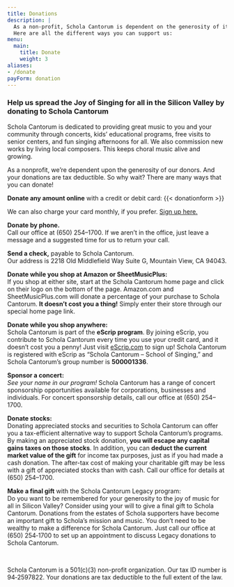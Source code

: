 ```yaml
---
title: Donations
description: |
  As a non-profit, Schola Cantorum is dependent on the generosity of its donors.
  Here are all the different ways you can support us:
menu:
  main:
    title: Donate
    weight: 3
aliases:
- /donate
payForm: donation
---
```


### Help us spread the Joy of Singing for all in the Silicon Valley by donating to Schola Cantorum

Schola Cantorum is dedicated to providing great music to you and your community
through concerts, kids’ educational programs, free visits to senior centers, and
fun singing afternoons for all.  We also commission new works by living local
composers.  This keeps choral music alive and growing.

As a nonprofit, we’re dependent upon the generosity of our donors.  And your
donations are tax deductible.  So why wait?  There are many ways that you can
donate!

**Donate any amount online** with a credit or debit card:
{{< donationform >}}

We can also charge your card monthly, if you prefer.
[Sign up here.](/donations-monthly)

**Donate by phone.**  
Call our office at (650) 254–1700.  If we aren’t in the office, just leave a
message and a suggested time for us to return your call.

**Send a check,** payable to Schola Cantorum.  
Our address is 2218 Old Middlefield Way Suite G, Mountain View, CA 94043.

**Donate while you shop at Amazon or SheetMusicPlus:**  
If you shop at either site, start at the Schola Cantorum home page and click on
their logo on the bottom of the page.  Amazon.com and SheetMusicPlus.com will
donate a percentage of your purchase to Schola Cantorum.  **It doesn’t cost you
a thing!**  Simply enter their store through our special home page link.

**Donate while you shop anywhere:**  
Schola Cantorum is part of the **eScrip program**.  By joining eScrip, you
contribute to Schola Cantorum every time you use your credit card, and it
doesn’t cost you a penny!  Just visit [eScrip.com](http://www.escrip.com/) to
sign up!  Schola Cantorum is registered with eScrip as “Schola Cantorum – School
of Singing,” and Schola Cantorum’s group number is **500001336**.

**Sponsor a concert:**  
*See your name in our program!*  Schola Cantorum has a range of concert
sponsorship opportunities available for corporations, businesses and
individuals.  For concert sponsorship details, call our office at (650)
254–1700.

**Donate stocks:**  
Donating appreciated stocks and securities to Schola Cantorum can offer you a
tax-efficient alternative way to support Schola Cantorum’s programs.  By making
an appreciated stock donation, **you will escape any capital gains taxes on
those stocks**.  In addition, you can **deduct the current market value of the
gift** for income tax purposes, just as if you had made a cash donation.  The
after-tax cost of making your charitable gift may be less with a gift of
appreciated stocks than with cash.  Call our office for details at (650)
254–1700.

**Make a final gift** with the Schola Cantorum Legacy program:  
Do you want to be remembered for your generosity to the joy of music for all in
Silicon Valley?  Consider using your will to give a final gift to Schola
Cantorum.  Donations from the estates of Schola supporters have become an
important gift to Schola’s mission and music.  You don’t need to be wealthy to
make a difference for Schola Cantorum.  Just call our office at (650) 254‑1700
to set up an appointment to discuss Legacy donations to Schola Cantorum.

 

Schola Cantorum is a 501\(c)(3) non-profit organization.  Our tax ID number is
94‑2597822.  Your donations are tax deductible to the full extent of the law.
